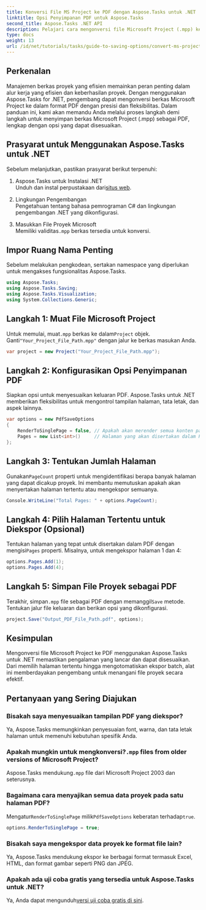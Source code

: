 ```yaml
---
title: Konversi File MS Project ke PDF dengan Aspose.Tasks untuk .NET
linktitle: Opsi Penyimpanan PDF untuk Aspose.Tasks
second_title: Aspose.Tasks .NET API
description: Pelajari cara mengonversi file Microsoft Project (.mpp) ke PDF dengan Aspose.Tasks untuk .NET. Ikuti panduan langkah demi langkah ini untuk menyesuaikan keluaran PDF, memilih halaman tertentu, dan mengotomatiskan konversi batch.
type: docs
weight: 13
url: /id/net/tutorials/tasks/guide-to-saving-options/convert-ms-project-files-to-pdf/
---
```

## Perkenalan

Manajemen berkas proyek yang efisien memainkan peran penting dalam alur kerja yang efisien dan keberhasilan proyek. Dengan menggunakan Aspose.Tasks for .NET, pengembang dapat mengonversi berkas Microsoft Project ke dalam format PDF dengan presisi dan fleksibilitas. Dalam panduan ini, kami akan memandu Anda melalui proses langkah demi langkah untuk menyimpan berkas Microsoft Project (.mpp) sebagai PDF, lengkap dengan opsi yang dapat disesuaikan.

## Prasyarat untuk Menggunakan Aspose.Tasks untuk .NET

Sebelum melanjutkan, pastikan prasyarat berikut terpenuhi:

1. Aspose.Tasks untuk Instalasi .NET  
    Unduh dan instal perpustakaan dari[situs web](https://releases.aspose.com/tasks/net/).

2. Lingkungan Pengembangan  
   Pengetahuan tentang bahasa pemrograman C# dan lingkungan pengembangan .NET yang dikonfigurasi.

3. Masukkan File Proyek Microsoft  
    Memiliki validitas`.mpp` berkas tersedia untuk konversi.

## Impor Ruang Nama Penting

Sebelum melakukan pengkodean, sertakan namespace yang diperlukan untuk mengakses fungsionalitas Aspose.Tasks. 

```csharp
using Aspose.Tasks;
using Aspose.Tasks.Saving;
using Aspose.Tasks.Visualization;
using System.Collections.Generic;
```

## Langkah 1: Muat File Microsoft Project

 Untuk memulai, muat`.mpp` berkas ke dalam`Project` objek. Ganti`"Your_Project_File_Path.mpp"` dengan jalur ke berkas masukan Anda.

```csharp
var project = new Project("Your_Project_File_Path.mpp");
```

## Langkah 2: Konfigurasikan Opsi Penyimpanan PDF

Siapkan opsi untuk menyesuaikan keluaran PDF. Aspose.Tasks untuk .NET memberikan fleksibilitas untuk mengontrol tampilan halaman, tata letak, dan aspek lainnya.

```csharp
var options = new PdfSaveOptions
{
    RenderToSinglePage = false, // Apakah akan merender semua konten pada satu halaman
    Pages = new List<int>()     // Halaman yang akan disertakan dalam PDF
};
```

## Langkah 3: Tentukan Jumlah Halaman

 Gunakan`PageCount` properti untuk mengidentifikasi berapa banyak halaman yang dapat dicakup proyek. Ini membantu memutuskan apakah akan menyertakan halaman tertentu atau mengekspor semuanya.

```csharp
Console.WriteLine("Total Pages: " + options.PageCount);
```

## Langkah 4: Pilih Halaman Tertentu untuk Diekspor (Opsional)

 Tentukan halaman yang tepat untuk disertakan dalam PDF dengan mengisi`Pages` properti. Misalnya, untuk mengekspor halaman 1 dan 4:

```csharp
options.Pages.Add(1);
options.Pages.Add(4);
```

## Langkah 5: Simpan File Proyek sebagai PDF

 Terakhir, simpan`.mpp` file sebagai PDF dengan memanggil`Save` metode. Tentukan jalur file keluaran dan berikan opsi yang dikonfigurasi.

```csharp
project.Save("Output_PDF_File_Path.pdf", options);
```

## Kesimpulan

Mengonversi file Microsoft Project ke PDF menggunakan Aspose.Tasks untuk .NET memastikan pengalaman yang lancar dan dapat disesuaikan. Dari memilih halaman tertentu hingga mengotomatiskan ekspor batch, alat ini memberdayakan pengembang untuk menangani file proyek secara efektif.

## Pertanyaan yang Sering Diajukan

### Bisakah saya menyesuaikan tampilan PDF yang diekspor?
Ya, Aspose.Tasks memungkinkan penyesuaian font, warna, dan tata letak halaman untuk memenuhi kebutuhan spesifik Anda.

###  Apakah mungkin untuk mengkonversi?`.mpp` files from older versions of Microsoft Project?
 Aspose.Tasks mendukung`.mpp` file dari Microsoft Project 2003 dan seterusnya.

### Bagaimana cara menyajikan semua data proyek pada satu halaman PDF?
 Mengatur`RenderToSinglePage` milik`PdfSaveOptions` keberatan terhadap`true`.

```csharp
options.RenderToSinglePage = true;
```

### Bisakah saya mengekspor data proyek ke format file lain?
Ya, Aspose.Tasks mendukung ekspor ke berbagai format termasuk Excel, HTML, dan format gambar seperti PNG dan JPEG.

### Apakah ada uji coba gratis yang tersedia untuk Aspose.Tasks untuk .NET?
 Ya, Anda dapat mengunduh[versi uji coba gratis di sini](https://releases.aspose.com/).